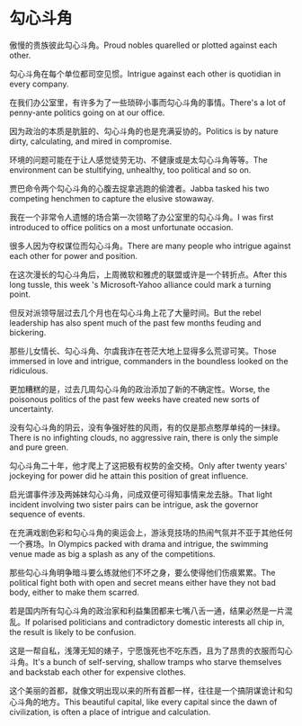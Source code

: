 # 勾心斗角

<p><span class="chinese">傲慢的贵族彼此勾心斗角。</span><span class="english">Proud nobles quarelled or plotted against each other.</span></p>

<p><span class="chinese">勾心斗角在每个单位都司空见惯。</span><span class="english">Intrigue against each other is quotidian in every company.</span></p>

<p><span class="chinese">在我们办公室里，有许多为了一些琐碎小事而勾心斗角的事情。</span><span class="english">There's a lot of penny-ante politics going on at our office.</span></p>

<p><span class="chinese">因为政治的本质是肮脏的、勾心斗角的也是充满妥协的。</span><span class="english">Politics is by nature dirty, calculating, and mired in compromise.</span></p>

<p><span class="chinese">环境的问题可能在于让人感觉徒劳无功、不健康或是太勾心斗角等等。</span><span class="english">The environment can be stultifying, unhealthy, too political and so on.</span></p>

<p><span class="chinese">贾巴命令两个勾心斗角的心腹去捉拿逃跑的偷渡者。</span><span class="english">Jabba tasked his two competing henchmen to capture the elusive stowaway.</span></p>

<p><span class="chinese">我在一个非常令人遗憾的场合第一次领略了办公室里的勾心斗角。</span><span class="english">I was first introduced to office politics on a most unfortunate occasion.</span></p>

<p><span class="chinese">很多人因为夺权谋位而勾心斗角。</span><span class="english">There are many people who intrigue against each other for power and position.</span></p>

<p><span class="chinese">在这次漫长的勾心斗角后，上周微软和雅虎的联盟或许是一个转折点。</span><span class="english">After this long tussle, this week 's Microsoft-Yahoo alliance could mark a turning point.</span></p>

<p><span class="chinese">但反对派领导层过去几个月也在勾心斗角上花了大量时间。</span><span class="english">But the rebel leadership has also spent much of the past few months feuding and bickering.</span></p>

<p><span class="chinese">那些儿女情长、勾心斗角、尔虞我诈在苍茫大地上显得多么荒谬可笑。</span><span class="english">Those immersed in love and intrigue, commanders in the boundless looked on the ridiculous.</span></p>

<p><span class="chinese">更加糟糕的是，过去几周勾心斗角的政治添加了新的不确定性。</span><span class="english">Worse, the poisonous politics of the past few weeks have created new sorts of uncertainty.</span></p>

<p><span class="chinese">没有勾心斗角的阴云，没有争强好胜的风雨，有的仅是那点憨厚单纯的一抹绿。</span><span class="english">There is no infighting clouds, no aggressive rain, there is only the simple and pure green.</span></p>

<p><span class="chinese">勾心斗角二十年，他才爬上了这把极有权势的金交椅。</span><span class="english">Only after twenty years' jockeying for power did he attain this position of great influence.</span></p>

<p><span class="chinese">启光谓事件涉及两姊妹勾心斗角，问成双便可得知事情来龙去脉。</span><span class="english">That light incident involving two sister pairs can be intrigue, ask the governor sequence of events.</span></p>

<p><span class="chinese">在充满戏剧色彩和勾心斗角的奥运会上，游泳竞技场的热闹气氛并不亚于其他任何一个赛场。</span><span class="english">In Olympics packed with drama and intrigue, the swimming venue made as big a splash as any of the competitions.</span></p>

<p><span class="chinese">那些勾心斗角明争暗斗要么练就他们不坏之身，要么使得他们伤痕累累。</span><span class="english">The political fight both with open and secret means either have they not bad body, either to make them scarred.</span></p>

<p><span class="chinese">若是国内所有勾心斗角的政治家和利益集团都来七嘴八舌一通，结果必然是一片混乱。</span><span class="english">If polarised politicians and contradictory domestic interests all chip in, the result is likely to be confusion.</span></p>

<p><span class="chinese">这是一帮自私，浅薄无知的婊子，宁愿饿死也不吃东西，且为了昂贵的衣服而勾心斗角。</span><span class="english">It's a bunch of self-serving, shallow tramps who starve themselves and backstab each other for expensive clothes.</span></p>

<p><span class="chinese">这个美丽的首都，就像文明出现以来的所有首都一样，往往是一个搞阴谋诡计和勾心斗角的地方。</span><span class="english">This beautiful capital, like every capital since the dawn of civilization, is often a place of intrigue and calculation.</span></p>

